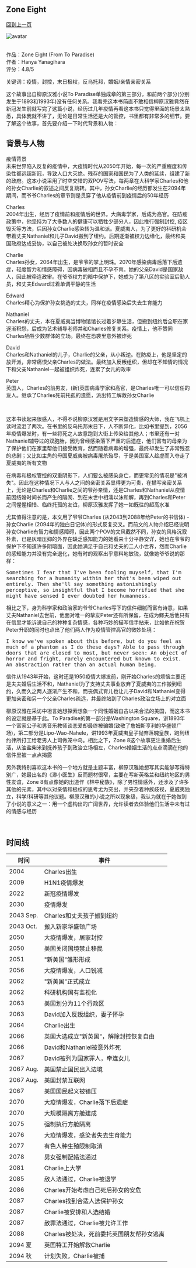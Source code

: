 ## Zone Eight
[回到上一页](https://boheme13.github.io/books/)  &nbsp;&nbsp;

![avatar](https://www.thetimes.co.uk/imageserver/image/%2Fmethode%2Fsundaytimes%2Fprod%2Fweb%2Fbin%2F39deef50-626b-11ec-b5e6-0d64a8c5ca0d.jpg?crop=2667%2C1500%2C0%2C0)
<br>
<br>

<style>
  code {
    white-space : pre-wrap !important;
    word-break: break-word;
  }
  pre {
    white-space : pre-wrap !important;
    word-break: break-word;
  }
</style>

作品：Zone Eight (From To Paradise) <br>
作者：Hanya Yanagihara<br>
评分：4.8/5<br>

关键词：疫情，封控，末日极权，反乌托邦，婚姻/亲情亲密关系

这个故事出自柳原汉雅小说To Paradise单独成章的第三部分，和前两个部分(分别发生于1893和1993年)没有任何关系。我看完这本书简直不敢相信柳原汉雅竟然在新冠发生前就写完了这篇小说，经历过几年疫情再看这本书只觉得里面的场景太熟悉，具体我就不讲了，无论是日常生活还是大的管控，书里都有非常多的细节。要了解这个故事，首先要介绍一下时代背景和人物：

## 背景与人物

疫情背景 <br>
未来世界陷入反复的疫情中，大疫情时代从2050年开始，每一次的严重程度和传染性都远超新冠，导致人口大灭绝。残存的国家和国民为了人类的延续，组建了新的政府。这本小说采用了时空交错的双POV写法，每两章在大科学家Charles和他的孙女Charlie的叙述之间反复跳转。其中，孙女Charlie的经历都发生在2094年期间，而爷爷Charles的章节则是贯穿了他从疫情前到疫情后的50年经历

Charles <br>
2004年出生，经历了疫情前和疫情后的世界。大病毒学家，后成为高官。在防疫政策中，他坚持为了大多数人的健康可以牺牲少部分人，因此推行强制封控, 疫区毁灭等方法，后因孙女Charlie感染转为温和派。夏威夷人，为了更好的科研机会带着丈夫Nathaniel和儿子David搬到了纽约。后期逐渐被权力边缘化，最终和美国政府达成妥协，以自己被处决换取孙女的暂时安全

Charlie <br>
Charles孙女，2064年出生，是爷爷的掌上明珠。2070年感染病毒后落下后遗症，轻度智力和情感障碍，因病毒破相而且不孕不育。她的父亲David是国家敌人，因此被牵连政审。在爷爷权力的暗中保护下，她成为了第八区的实验室后勤人员，和丈夫Edward过着单调平静的生活

Edward <br>
Charles精心为保护孙女挑选的丈夫，同样在疫情感染后失去生育能力

Nathaniel <br>
Charles的丈夫，本在夏威夷当博物馆馆长过着岁静生活，但搬到纽约后全职在家逐渐积怨，后成为艺术辅导老师并和Charles修复关系。疫情上，他不赞同Charles牺牲少数群体的立场。最终在恐袭里意外被炸死

David <br>
Charles和Nathaniel的儿子，Charlie的父亲，从小叛逆。在防疫上，他是坚定的放开派，非常痛恨父亲Charles的做法。最终加入反叛组织，但却在不知情的情况下和父亲Nathaniel一起被组织炸死，连累了女儿的政审

Peter <br>
英国人，Charles的前男友，(新)英国病毒学家和高官，是Charles唯一可以信任的友人。继承了Charles死前托孤的遗愿，派出特工解救孙女Charlie

<br>

这本书读起来很感人，不得不说柳原汉雅是用文字来塑造情感的大师，我在飞机上读时流泪了两次。在书里的反乌托邦末日下，人不断异化，比如书里提到，2056年疫情爆发时，有一些将死之人故意跑到大街上传染给其他人；书里还有一对Nathaniel辅导过的双胞胎，因为曾经感染落下严重的后遗症，他们富有的母亲为了保护他们在家里帮他们接受教育，然而随着病毒的增强，最终却发生了非常残忍的悲剧；又比如主角的母国夏威夷被病毒屠杀殆尽，于是美国富人趁虚而入夺走了夏威夷的所有文物

在病毒和极权管控的双重阴影下，人们要么被感染身亡，而更常见的情况是"被消失"。因此在这种情况下人与人之间的亲密关系显得更为可贵，在描写亲密关系上，无论是Charles和Charlie之间的爷孙亲情，还是Charles和Nathaniel从疫情前因结婚时间长而产生的隔阂、到在末世中相濡以沫和解，再到Charles和Peter之间惺惺相惜、临终托孤的友谊，柳原汉雅发挥了她一如既往的超高水准

尤其值得注意的是，本文用了爷爷Charles (从2043到2088年给Peter的书信体) - 孙女Charlie (2094年的独白日记体)的形式反复交叉。而前文的人物介绍已经说明孙女Charlie有智力和情感障碍，因此两个POV的文风截然不同，孙女的风格沉寂朴素，已是灰暗压抑的外界在缺乏感知能力的她看来十分平静安详，她也在爷爷的保护下不知道许多阴暗面，因此她满足于自己和丈夫的二人小世界，然而Charlie的感知能力并没有完全退化，她有时的观察出乎意料地敏锐，就像她爷爷说的那样：

<pre>
Sometimes I fear that I've been fooling muyself, that I'm searching for a humanity within her that's been wiped out entirely. Then she'll say something astonishingly perceptive, so insightful that I become horrified that she might have sensed I ever doubted her humanness.
</pre>

相比之下，身为科学家和政治家的爷爷Charles写下的信件细腻而富有诗意，如果丈夫Nathaniel去世前，他面对唯一的挚友Peter还有所保留，在成为鳏夫后他只有在信里才能诉说自己的种种复杂情感，各种巧妙的描写信手拈来，比如他在祝贺Peter升职的同时也点出了他们两人作为疫情管控高官的微妙处境：

<pre>
I know we've spoken about this before, but do you feel as much of a phantom as I do these days? Able to pass through doors that are closed to most, but never seen: An object of horror and fright, rarely encountered but known to exist. An abstraction rather than an actual human being.
</pre>

信件从1943年开始，这时还是1950疫情大爆发前，刚开始Charles的烦恼主要还是夫夫婚后生活不和，Nathaniel为了支持丈夫事业放弃了夏威夷的工作搬到纽约，久而久之两人逐渐产生不和，而丧偶式育儿也让儿子David和Nathaniel变得更加亲密和另一个父亲Charles疏远，并最终站到了Charles政治立场上的对立面

柳原汉雅在采访中坦言她想探索想象一个同性婚姻自古以来合法的美国，而这本书的设定就是基于此。To Paradise的第一部分是Washington Square，讲1893年一个富家公子和男音乐教师谈恋爱却最终被骗婚(致敬了詹姆斯亨利的华盛顿广场)，第二部分是Lipo-Wao-Nahele，讲1993年夏威夷皇子抛弃落魄皇族，跑到纽约律所打工给老男人上司做笼中鸟。相比之下，Zone 8这个故事更注重婚后生活，从油盐柴米到抚养孩子到政治立场相左，Charles婚姻生活的点点滴滴在他的信件里被一点点揭露

另外我特别喜欢这本书的一个地方就是主题丰富，柳原汉雅她想写其实能够写得特别广，她最出名的《渺小医生》反而题材很窄，主要在写新英格兰和纽约地区的男性友谊，Zone 8有点像她的出道作《林中秘族》，除了男性情感外，还涉及了许多其他的元素，其中以对亲情和极权的思考尤为突出，并夹杂着种族歧视，夏威夷独立，科学/科研等其他议题。柳原汉雅的小说之所以现象级，我认为就在于她做到了小说的意义之一：用一个虚构出的广阔世界，允许读者去体验他们生活中未有过的情感与经历


<br>



## 时间线

| 时间 | 事件 |
| --- | ----------- |
| 2004 | Charles出生 |
| 2009 | H1N1疫情爆发 |
| 2022 | 新冠疫情爆发 |
| 2030 | 疫情爆发 |
| 2043 Sep. | Charles和丈夫孩子搬到纽约 |
| 2043 Oct. | 搬入新家华盛顿广场 |
| 2050 | 大疫情爆发，居家封控 |
| 2050 | 美国关闭国境禁止移民 |
| 2051 | "新美国"雏形形成 |
| 2056 | 大疫情爆发，人口锐减 |
| 2062 | "新美国"正式成立 |
| 2062 | 科研机构国有监视化 |
| 2063 | 美国划分为11个行政区 |
| 2063 | David加入反叛组织，妻子怀孕 |
| 2064 | Charlie出生 |
| 2066 | 英国大选成立"新英国"，解除封控恢复自由 |
| 2066 | David和Nathaniel被意外炸死 |
| 2067 | David被列为国家罪人，牵连女儿 |
| 2067 Aug. | 美国禁止国民出入边境 |
| 2067 Aug. | 美国封禁互联网 |
| 2067 | 美国国民起义被镇压 |
| 2070 | 大疫情爆发，Charlie落下后遗症 |
| 2070 | 大规模隔离方舱建成 |
| 2075 | 强制执行方舱隔离 |
| 2076 | 大疫情爆发，感染者失去生育能力 |
| 2077 | 有色人种生殖限制取消 |
| 2078 | 男女强制配婚法通过 |
| 2081 | Charlie上大学 |
| 2085 | 敌人法通过，Charlie被退学 |
| 2086 | Charles开始考虑自己死后孙女的安危 |
| 2087 | Charles找到合适人选保护孙女 |
| 2087 | Charlie被安排和人选结婚 |
| 2087 | 赦罪法通过，Charlie被允许工作 |
| 2088 | Charles被处决，死前委托英国朋友帮孙女逃离 |
| 2094 夏 | 英国特工开始解救Charlie |
| 2094 秋 | 计划失败，Charlie被捕 |




